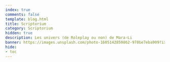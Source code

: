 ```yaml
---
index: true
comments: false
template: blog.html
title: Scriptorium
category: Scriptorium
hidden: true
description: Les univers (de Roleplay ou non) de Mara-Li
banner: https://images.unsplash.com/photo-1605142859862-978be7eba909?ixlib=rb-1.2.1&ixid=MnwxMjA3fDB8MHxwaG90by1wYWdlfHx8fGVufDB8fHx8&auto=format&fit=crop&w=1170&q=80
hide:
- toc
---
```


